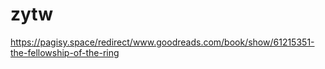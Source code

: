 # zytw
https://pagisy.space/redirect/www.goodreads.com/book/show/61215351-the-fellowship-of-the-ring
